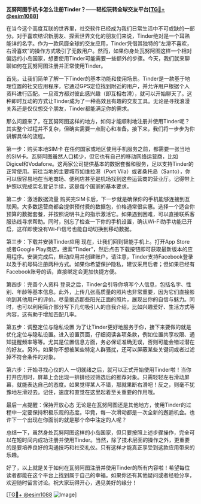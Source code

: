 **瓦努阿图手机卡怎么注册Tinder？——轻松玩转全球交友平台[[TG💪+ @esim1088](https://t.me/s/esim1088)]**

在当今这个高度互联的世界里，社交软件已经成为我们日常生活中不可或缺的一部分。对于喜欢结识新朋友、探索世界文化的朋友们来说，Tinder绝对是一个耳熟能详的名字。作为一款风靡全球的交友应用，Tinder凭借其独特的“左滑不喜欢，右滑喜欢”的操作方式吸引了无数用户。然而，如果你身处瓦努阿图这样一个相对偏远的小岛国家，想要使用Tinder可能需要一些额外的步骤。今天，我们就来聊聊如何在瓦努阿图注册并正常使用Tinder。

首先，让我们简单了解一下Tinder的基本功能和使用场景。Tinder是一款基于地理位置的社交应用程序，它通过GPS定位找到附近的用户，并允许用户根据个人资料进行匹配。一旦双方都对彼此感兴趣（即互相右滑），就可以开始聊天了。这种即时互动的方式让Tinder成为了一种高效且有趣的交友工具。无论是寻找浪漫关系还是仅仅想交个朋友，Tinder都能满足你的需求。

那么问题来了，在瓦努阿图这样的地方，如何才能顺利地注册并使用Tinder呢？其实整个过程并不复杂，但确实需要一点耐心和准备。接下来，我们将一步步为你讲解具体的流程。

第一步：购买本地SIM卡
在任何国家或地区使用手机服务之前，都需要一张当地的SIM卡。瓦努阿图虽然人口稀少，但它也有自己的移动网络运营商，比如Digicel和Vodafone。这两家公司提供基本的数据套餐和服务，足以支持Tinder的正常使用。前往当地的主要城市如维拉港（Port Vila）或者桑托岛（Santo），你可以很容易地在当地商场、便利店甚至是机场找到这些运营商的营业厅。记得带上护照以完成实名登记手续，这是每个国家的基本要求。

第二步：激活数据流量
购买完SIM卡后，下一步就是确保你的手机能够连接到互联网。大多数运营商都会提供预付费的数据包，价格通常很实惠。选择一个适合你预算的数据套餐，并按照说明书上的指示激活它。如果遇到困难，可以直接联系客服热线寻求帮助。同时，别忘了检查一下你的手机设置，确认Wi-Fi助手功能已开启，这样即使没有Wi-Fi信号也能自动切换到移动数据。

第三步：下载并安装Tinder应用
现在，让我们回到智能手机上。打开App Store或者Google Play商店，搜索“Tinder”，然后点击下载按钮即可获取最新版本的应用程序。安装完成后，启动应用并创建账户。请注意，Tinder支持Facebook登录以及手机号码注册两种方式。如果你希望保护隐私，建议采用后者；但如果已经有Facebook账号的话，直接绑定会更加快捷方便。

第四步：完善个人资料
登录之后，Tinder会引导你填写个人信息，包括名字、性别、年龄等基本信息。此外，上传几张高质量的照片也非常重要，因为它们直接影响到其他用户的评价。尽量挑选那些阳光正面的照片，展现出你的自信与魅力。同时，也可以利用简介部分写下几句吸引人的自我介绍，比如兴趣爱好、生活方式等内容，这有助于增加匹配几率。

第五步：调整定位与隐私设置
为了让Tinder更好地服务于你，接下来要做的就是优化定位与隐私设置。进入设置页面，仔细阅读各项条款，例如位置共享权限、通知提醒频率等等。尤其是位置信息方面，务必保证准确无误，否则可能会错过潜在的好友。另外，如果你不想被某些特定人群骚扰，还可以屏蔽某些关键词或者过滤掉不符合条件的对象。

第六步：开始寻找心仪的人
一切就绪之后，就可以正式开始使用Tinder啦！当你打开应用时，屏幕上会出现一排排经过筛选后的推荐对象。只需轻轻左右滑动屏幕，就能表达自己的态度。如果觉得某人不错，那就果断右滑吧！反之，则毫不犹豫地左滑过去。记住，速度和直觉在这里起着至关重要的作用哦。

最后一点提醒：保持开放心态
无论是在瓦努阿图还是其他地方，使用Tinder的过程中一定要保持积极乐观的态度。毕竟，每一次滑动都是一次全新的邂逅机会。也许下一个出现在你面前的就是那个命中注定的人呢？

总结一下，虽然身处瓦努阿图这样的小岛国家，但只要按照上述步骤操作，完全可以在短时间内成功注册并使用Tinder。当然，除了技术层面的操作之外，更重要的是要培养良好的沟通技巧和社交礼仪。只有这样才能真正享受到这款应用带来的乐趣。

好了，以上就是关于如何在瓦努阿图注册并使用Tinder的所有内容啦！希望每位读者都能在这个平台上找到属于自己的幸福。如果你还有其他疑问或者经验分享，欢迎随时留言讨论。祝大家玩得开心，遇见美好的缘分！

[[TG💪+ @esim1088](https://t.me/s/esim1088) ![Image](https://i.postimg.cc/4NQfJmqS/Snipaste-2025-05-13-00-14-12.png)]